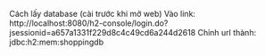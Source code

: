 Cách lấy database (cài trước khi mở web)
Vào link: http://localhost:8080/h2-console/login.do?jsessionid=a657a1331f229d8c4c49cd6a244d2618
Chỉnh url thành: jdbc:h2:mem:shoppingdb
